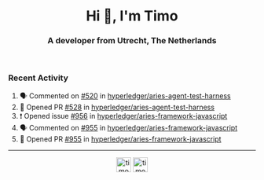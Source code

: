 <h1 align="center">Hi 👋, I'm Timo</h1>
<h3 align="center">A developer from Utrecht, The Netherlands</h3>
<br/>
<!-- https://github.com/rahuldkjain/github-profile-readme-generator --!>

<!--  <p align="left"><img src="https://github-readme-stats.vercel.app/api?username=timoglastra&show_icons=true&count_private=true&" alt="timoglastra" /></p> --!>

<!--
Github language stats
<p align="left"><img src="https://github-readme-stats.vercel.app/api/top-langs/?username=timoglastra&layout=compact" alt="timoglastra" /><p>
-->

<!-- Codestats language stats -->
<!-- <p align="left"><img src="https://codestats-readme.vercel.app/api/top-langs/?username=timoglastra&layout=compact&language_count=12" alt="timoglastra" /><p>    --!>
  
<h3>Recent Activity</h3>

<!--START_SECTION:activity-->
1. 🗣 Commented on [#520](https://github.com/hyperledger/aries-agent-test-harness/issues/520) in [hyperledger/aries-agent-test-harness](https://github.com/hyperledger/aries-agent-test-harness)
2. 💪 Opened PR [#528](https://github.com/hyperledger/aries-agent-test-harness/pull/528) in [hyperledger/aries-agent-test-harness](https://github.com/hyperledger/aries-agent-test-harness)
3. ❗️ Opened issue [#956](https://github.com/hyperledger/aries-framework-javascript/issues/956) in [hyperledger/aries-framework-javascript](https://github.com/hyperledger/aries-framework-javascript)
4. 🗣 Commented on [#955](https://github.com/hyperledger/aries-framework-javascript/issues/955) in [hyperledger/aries-framework-javascript](https://github.com/hyperledger/aries-framework-javascript)
5. 💪 Opened PR [#955](https://github.com/hyperledger/aries-framework-javascript/pull/955) in [hyperledger/aries-framework-javascript](https://github.com/hyperledger/aries-framework-javascript)
<!--END_SECTION:activity-->

---

<p align="center">
<a href="https://twitter.com/timoglastra" target="blank"><img align="center" src="https://cdn.jsdelivr.net/npm/simple-icons@3.0.1/icons/twitter.svg" alt="timoglastra" height="30" width="30" /></a>
<a href="https://linkedin.com/in/timoglastra" target="blank"><img align="center" src="https://cdn.jsdelivr.net/npm/simple-icons@3.0.1/icons/linkedin.svg" alt="timoglastra" height="30" width="30" /></a>
</p>



